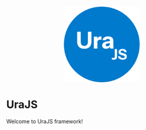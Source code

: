 <p align="center">
  <img src="./logo.png" alt="Logo" width="200">
</p>

# UraJS

Welcome to UraJS framework!
